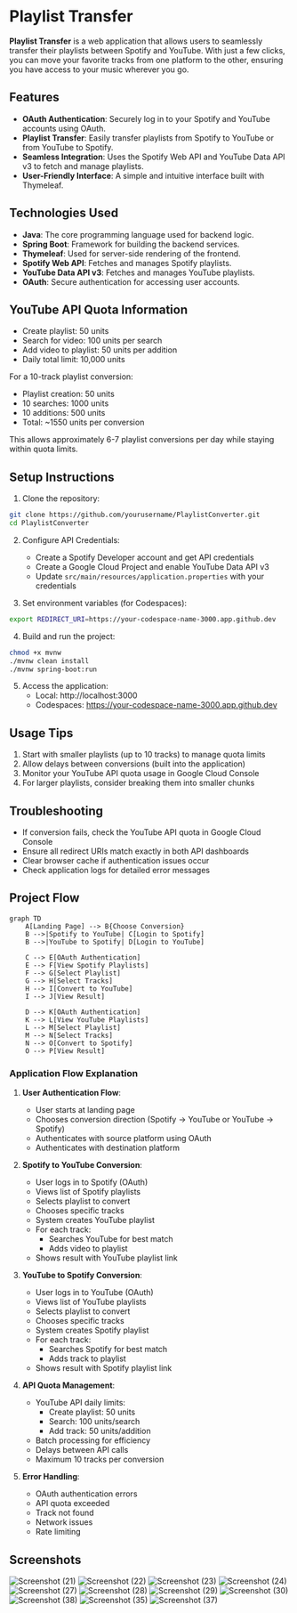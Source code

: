 # Playlist Transfer

**Playlist Transfer** is a web application that allows users to seamlessly transfer their playlists between Spotify and YouTube. With just a few clicks, you can move your favorite tracks from one platform to the other, ensuring you have access to your music wherever you go.

## Features

- **OAuth Authentication**: Securely log in to your Spotify and YouTube accounts using OAuth.
- **Playlist Transfer**: Easily transfer playlists from Spotify to YouTube or from YouTube to Spotify.
- **Seamless Integration**: Uses the Spotify Web API and YouTube Data API v3 to fetch and manage playlists.
- **User-Friendly Interface**: A simple and intuitive interface built with Thymeleaf.

## Technologies Used

- **Java**: The core programming language used for backend logic.
- **Spring Boot**: Framework for building the backend services.
- **Thymeleaf**: Used for server-side rendering of the frontend.
- **Spotify Web API**: Fetches and manages Spotify playlists.
- **YouTube Data API v3**: Fetches and manages YouTube playlists.
- **OAuth**: Secure authentication for accessing user accounts.

## YouTube API Quota Information
- Create playlist: 50 units
- Search for video: 100 units per search
- Add video to playlist: 50 units per addition
- Daily total limit: 10,000 units

For a 10-track playlist conversion:
- Playlist creation: 50 units
- 10 searches: 1000 units
- 10 additions: 500 units
- Total: ~1550 units per conversion

This allows approximately 6-7 playlist conversions per day while staying within quota limits.

## Setup Instructions

1. Clone the repository:
```bash
git clone https://github.com/yourusername/PlaylistConverter.git
cd PlaylistConverter
```

2. Configure API Credentials:
   - Create a Spotify Developer account and get API credentials
   - Create a Google Cloud Project and enable YouTube Data API v3
   - Update `src/main/resources/application.properties` with your credentials

3. Set environment variables (for Codespaces):
```bash
export REDIRECT_URI=https://your-codespace-name-3000.app.github.dev
```

4. Build and run the project:
```bash
chmod +x mvnw
./mvnw clean install
./mvnw spring-boot:run
```

5. Access the application:
   - Local: http://localhost:3000
   - Codespaces: https://your-codespace-name-3000.app.github.dev

## Usage Tips
1. Start with smaller playlists (up to 10 tracks) to manage quota limits
2. Allow delays between conversions (built into the application)
3. Monitor your YouTube API quota usage in Google Cloud Console
4. For larger playlists, consider breaking them into smaller chunks

## Troubleshooting
- If conversion fails, check the YouTube API quota in Google Cloud Console
- Ensure all redirect URIs match exactly in both API dashboards
- Clear browser cache if authentication issues occur
- Check application logs for detailed error messages

## Project Flow

```mermaid
graph TD
    A[Landing Page] --> B{Choose Conversion}
    B -->|Spotify to YouTube| C[Login to Spotify]
    B -->|YouTube to Spotify| D[Login to YouTube]
    
    C --> E[OAuth Authentication]
    E --> F[View Spotify Playlists]
    F --> G[Select Playlist]
    G --> H[Select Tracks]
    H --> I[Convert to YouTube]
    I --> J[View Result]

    D --> K[OAuth Authentication]
    K --> L[View YouTube Playlists]
    L --> M[Select Playlist]
    M --> N[Select Tracks]
    N --> O[Convert to Spotify]
    O --> P[View Result]
```

### Application Flow Explanation

1. **User Authentication Flow**:
   - User starts at landing page
   - Chooses conversion direction (Spotify → YouTube or YouTube → Spotify)
   - Authenticates with source platform using OAuth
   - Authenticates with destination platform

2. **Spotify to YouTube Conversion**:
   - User logs in to Spotify (OAuth)
   - Views list of Spotify playlists
   - Selects playlist to convert
   - Chooses specific tracks
   - System creates YouTube playlist
   - For each track:
     * Searches YouTube for best match
     * Adds video to playlist
   - Shows result with YouTube playlist link

3. **YouTube to Spotify Conversion**:
   - User logs in to YouTube (OAuth)
   - Views list of YouTube playlists
   - Selects playlist to convert
   - Chooses specific tracks
   - System creates Spotify playlist
   - For each track:
     * Searches Spotify for best match
     * Adds track to playlist
   - Shows result with Spotify playlist link

4. **API Quota Management**:
   - YouTube API daily limits:
     * Create playlist: 50 units
     * Search: 100 units/search
     * Add track: 50 units/addition
   - Batch processing for efficiency
   - Delays between API calls
   - Maximum 10 tracks per conversion

5. **Error Handling**:
   - OAuth authentication errors
   - API quota exceeded
   - Track not found
   - Network issues
   - Rate limiting

## Screenshots
![Screenshot (21)](https://github.com/user-attachments/assets/69dae491-f543-41c0-b097-c8b162fceb0e)
![Screenshot (22)](https://github.com/user-attachments/assets/6591e114-c50c-4c59-bfe3-4cbb9c7f9b80)
![Screenshot (23)](https://github.com/user-attachments/assets/d836fb28-fec7-4d8f-8081-e0f73283a638)
![Screenshot (24)](https://github.com/user-attachments/assets/938584c8-5b88-4894-a666-0217a4d1d5bd)
![Screenshot (27)](https://github.com/user-attachments/assets/52633621-afdf-436f-8f89-8474f0d4679f)
![Screenshot (28)](https://github.com/user-attachments/assets/fa56e06c-7b4e-45cd-a428-4f7c1c65dec9)
![Screenshot (29)](https://github.com/user-attachments/assets/9da6729b-3eb6-47ca-ba5d-9afee1d4e9a2)
![Screenshot (30)](https://github.com/user-attachments/assets/bd7cad4c-168b-43c0-9b21-1ff34731e371)
![Screenshot (38)](https://github.com/user-attachments/assets/6e50adb8-a9ac-419b-b8f5-089a0eee997a)
![Screenshot (35)](https://github.com/user-attachments/assets/97cc2a95-81ae-44c4-bfec-4b4a7da9afc0)
![Screenshot (37)](https://github.com/user-attachments/assets/fad963d9-ed86-462a-a222-23075aaf240c)




